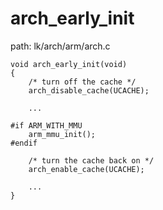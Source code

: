 arch_early_init
========================================

path: lk/arch/arm/arch.c
```
void arch_early_init(void)
{
    /* turn off the cache */
    arch_disable_cache(UCACHE);

    ...

#if ARM_WITH_MMU
    arm_mmu_init();
#endif

    /* turn the cache back on */
    arch_enable_cache(UCACHE);

    ...
}
```